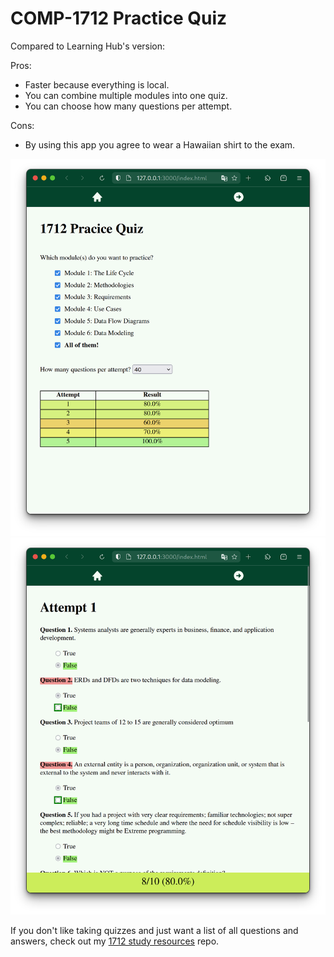 # COMP-1712 Practice Quiz

Compared to Learning Hub's version:

Pros:

- Faster because everything is local.
- You can combine multiple modules into one quiz.
- You can choose how many questions per attempt.

Cons:

- By using this app you agree to wear a Hawaiian shirt to the exam.

![home](images/home.png)
![quiz](images/quiz.png)

If you don't like taking quizzes and just want a list of all questions and answers, check out my [1712 study resources](https://github.com/pnguyen72/1712-lectures) repo.
